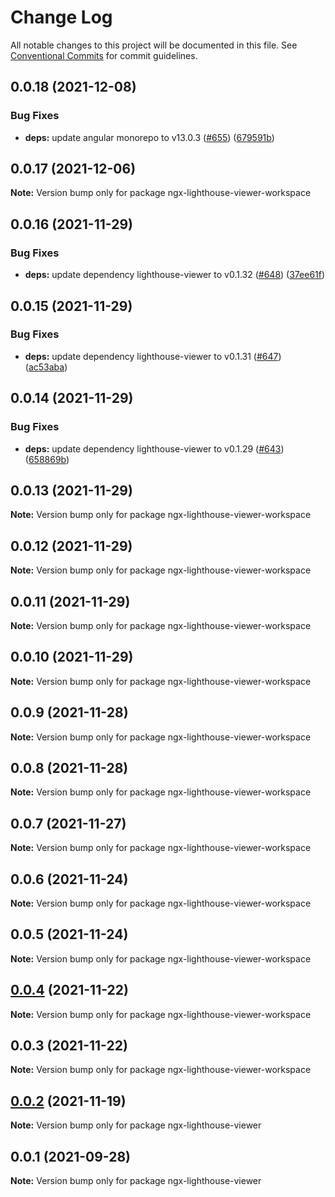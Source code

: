 # Change Log

All notable changes to this project will be documented in this file.
See [Conventional Commits](https://conventionalcommits.org) for commit guidelines.

## 0.0.18 (2021-12-08)


### Bug Fixes

* **deps:** update angular monorepo to v13.0.3 ([#655](https://github.com/dvelasquez/lighthouse-viewer/issues/655)) ([679591b](https://github.com/dvelasquez/lighthouse-viewer/commit/679591bfe46485e2b351bbcaab01385aec57433f))





## 0.0.17 (2021-12-06)

**Note:** Version bump only for package ngx-lighthouse-viewer-workspace





## 0.0.16 (2021-11-29)


### Bug Fixes

* **deps:** update dependency lighthouse-viewer to v0.1.32 ([#648](https://github.com/dvelasquez/lighthouse-viewer/issues/648)) ([37ee61f](https://github.com/dvelasquez/lighthouse-viewer/commit/37ee61fc9230d01017d28aaee964cbade657fb36))





## 0.0.15 (2021-11-29)


### Bug Fixes

* **deps:** update dependency lighthouse-viewer to v0.1.31 ([#647](https://github.com/dvelasquez/lighthouse-viewer/issues/647)) ([ac53aba](https://github.com/dvelasquez/lighthouse-viewer/commit/ac53abaa1620456fc875def014a57c662d81be2d))





## 0.0.14 (2021-11-29)


### Bug Fixes

* **deps:** update dependency lighthouse-viewer to v0.1.29 ([#643](https://github.com/dvelasquez/lighthouse-viewer/issues/643)) ([658869b](https://github.com/dvelasquez/lighthouse-viewer/commit/658869b84f7d9092bcb1f6dc41661d295cc1a435))





## 0.0.13 (2021-11-29)

**Note:** Version bump only for package ngx-lighthouse-viewer-workspace





## 0.0.12 (2021-11-29)

**Note:** Version bump only for package ngx-lighthouse-viewer-workspace





## 0.0.11 (2021-11-29)

**Note:** Version bump only for package ngx-lighthouse-viewer-workspace





## 0.0.10 (2021-11-29)

**Note:** Version bump only for package ngx-lighthouse-viewer-workspace





## 0.0.9 (2021-11-28)

**Note:** Version bump only for package ngx-lighthouse-viewer-workspace





## 0.0.8 (2021-11-28)

**Note:** Version bump only for package ngx-lighthouse-viewer-workspace





## 0.0.7 (2021-11-27)

**Note:** Version bump only for package ngx-lighthouse-viewer-workspace





## 0.0.6 (2021-11-24)

**Note:** Version bump only for package ngx-lighthouse-viewer-workspace





## 0.0.5 (2021-11-24)

**Note:** Version bump only for package ngx-lighthouse-viewer-workspace





## [0.0.4](https://github.com/dvelasquez/lighthouse-viewer/compare/ngx-lighthouse-viewer-workspace@0.0.3...ngx-lighthouse-viewer-workspace@0.0.4) (2021-11-22)

**Note:** Version bump only for package ngx-lighthouse-viewer-workspace





## 0.0.3 (2021-11-22)

**Note:** Version bump only for package ngx-lighthouse-viewer-workspace





## [0.0.2](https://github.com/dvelasquez/lighthouse-viewer/compare/ngx-lighthouse-viewer@0.0.1...ngx-lighthouse-viewer@0.0.2) (2021-11-19)

**Note:** Version bump only for package ngx-lighthouse-viewer





## 0.0.1 (2021-09-28)

**Note:** Version bump only for package ngx-lighthouse-viewer
